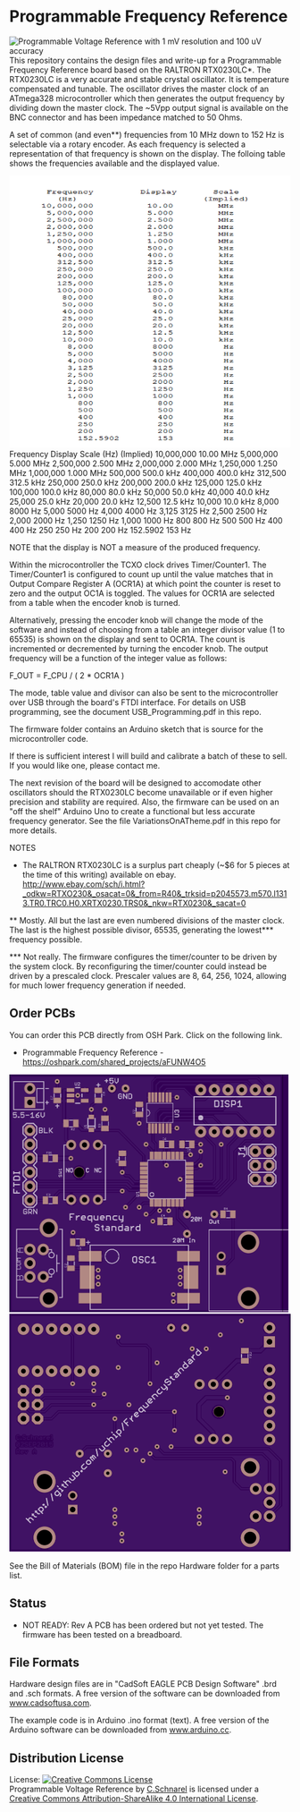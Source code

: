 Programmable Frequency Reference   
================================  

<img src="https://raw.githubusercontent.com/uChip/VoltageReferenceProgrammable/master/4000mV.jpg" alt="Programmable Voltage Reference with 1 mV resolution and 100 uV accuracy" height="260" width="390">  
This repository contains the design files and write-up for a Programmable Frequency Reference board based on the RALTRON RTX0230LC*.  The RTX0230LC is a very accurate and stable crystal oscillator.  It is temperature compensated and tunable.  The oscillator drives the master clock of an ATmega328 microcontroller which then generates the output frequency by dividing down the master clock.  The ~5Vpp output signal is available on the BNC connector and has been impedance matched to 50 Ohms.

A set of common (and even**) frequencies from 10 MHz down to 152 Hz is selectable via a rotary encoder.  As each frequency is selected a representation of that frequency is shown on the display.  The folloing table shows the frequencies available and the displayed value.

<img src="https://raw.githubusercontent.com/uChip/FrequencyReference/master/FreqTable.png" alt="PCB Top" height="486" width="656">
  Frequency	    Display	  Scale
    (Hz)					(Implied)
 10,000,000 		10.00		   MHz
  5,000,000 		5.000		   MHz
  2,500,000 		2.500		   MHz
  2,000,000 		2.000		   MHz
  1,250,000 		1.250		   MHz
  1,000,000 		1.000		   MHz
    500,000 		500.0		   kHz
    400,000 		400.0		   kHz
    312,500 		312.5		   kHz
    250,000 		250.0		   kHz
    200,000 		200.0		   kHz
    125,000 		125.0		   kHz
    100,000 		100.0		   kHz
     80,000 		 80.0		   kHz
     50,000 		 50.0		   kHz
     40,000 		 40.0		   kHz
     25,000 		 25.0		   kHz
     20,000 		 20.0		   kHz
     12,500 		 12.5		   kHz
     10,000 		 10.0		   kHz
      8,000 		 8000		    Hz
      5,000 		 5000		    Hz
      4,000 		 4000		    Hz
      3,125 		 3125		    Hz
      2,500 		 2500		    Hz
      2,000 		 2000		    Hz
      1,250 		 1250		    Hz
      1,000 		 1000		    Hz
        800 		  800		    Hz
        500 		  500		    Hz
        400 		  400		    Hz
        250 		  250		    Hz
        200 		  200		    Hz
        152.5902 	  153		    Hz

NOTE that the display is NOT a measure of the produced frequency.

Within the microcontroller the TCXO clock drives Timer/Counter1.  The Timer/Counter1 is configured to count up until the value matches that in Output Compare Register A (OCR1A) at which point the counter is reset to zero and the output OC1A is toggled.  The values for OCR1A are selected from a table when the encoder knob is turned.

Alternatively, pressing the encoder knob will change the mode of the software and instead of choosing from a table an integer divisor value (1 to 65535) is shown on the display and sent to OCR1A.  The count is incremented or decremented by turning the encoder knob.  The output frequency will be a function of the integer value as follows:

F_OUT = F_CPU / ( 2 * OCR1A )

The mode, table value and divisor can also be sent to the microcontroller over USB through the board's FTDI interface.  For details on USB programming, see the document USB_Programming.pdf in this repo.

The firmware folder contains an Arduino sketch that is source for the microcontroller code.

If there is sufficient interest I will build and calibrate a batch of these to sell.  If you would like one, please contact me.

The next revision of the board will be designed to accomodate other oscillators should the RTX0230LC become unavailable or if even higher precision and stability are required.  Also, the firmware can be used on an "off the shelf" Arduino Uno to create a functional but less accurate frequency generator.  See the file VariationsOnATheme.pdf in this repo for more details.

NOTES  

* The RALTRON RTX0230LC is a surplus part cheaply (~$6 for 5 pieces at the time of this writing) available on ebay. http://www.ebay.com/sch/i.html?_odkw=RTXO230&_osacat=0&_from=R40&_trksid=p2045573.m570.l1313.TR0.TRC0.H0.XRTX0230.TRS0&_nkw=RTX0230&_sacat=0

** Mostly.  All but the last are even numbered divisions of the master clock.  The last is the highest possible divisor, 65535, generating the lowest*** frequency possible.

*** Not really.  The firmware configures the timer/counter to be driven by the system clock.  By reconfiguring the timer/counter could instead be driven by a prescaled clock.  Prescaler values are 8, 64, 256, 1024, allowing for much lower frequency generation if needed.

## Order PCBs  

You can order this PCB directly from OSH Park.  Click on the following link.  
  * Programmable Frequency Reference - https://oshpark.com/shared_projects/aFUNW4O5 

<img src="https://raw.githubusercontent.com/uChip/FrequencyReference/master/revAtop.png" alt="PCB Top" height="425" width="500">

<img src="https://raw.githubusercontent.com/uChip/FrequencyReference/master/revAbottom.png" alt="PCB Bottom" height="425" width="510">

See the Bill of Materials (BOM) file in the repo Hardware folder for a parts list.  

## Status  
  * NOT READY: Rev A PCB has been ordered but not yet tested.  The firmware has been tested on a breadboard.  

## File Formats  

Hardware design files are in "CadSoft EAGLE PCB Design Software" .brd and .sch formats.  A free version of the software can be downloaded from www.cadsoftusa.com. 

The example code is in Arduino .ino format (text).  A free version of the Arduino software can be downloaded from www.arduino.cc.  

## Distribution License  

License:
<a rel="license" href="http://creativecommons.org/licenses/by-sa/4.0/"><img alt="Creative Commons License" style="border-width:0" src="https://i.creativecommons.org/l/by-sa/4.0/88x31.png" /></a><br /><span xmlns:dct="http://purl.org/dc/terms/" property="dct:title">Programmable Voltage Reference</span> by <a xmlns:cc="http://creativecommons.org/ns#" href="https://github.com/uChip/VoltageReferenceProgrammable" property="cc:attributionName" rel="cc:attributionURL">C.Schnarel</a> is licensed under a <a rel="license" href="http://creativecommons.org/licenses/by-sa/4.0/">Creative Commons Attribution-ShareAlike 4.0 International License</a>.
  


